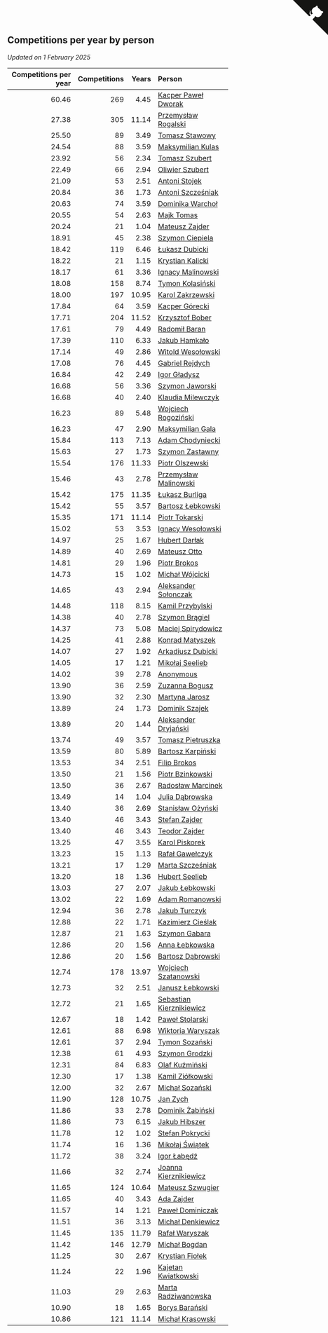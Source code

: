 ## Competitions per year by person

*Updated on  1 February 2025*

| Competitions per year | Competitions | Years | Person |
| ---: | ---: | ---: | :--- |
| 60.46 | 269 | 4.45 | [Kacper Paweł Dworak](https://www.worldcubeassociation.org/persons/2020DWOR01) |
| 27.38 | 305 | 11.14 | [Przemysław Rogalski](https://www.worldcubeassociation.org/persons/2013ROGA02) |
| 25.50 | 89 | 3.49 | [Tomasz Stawowy](https://www.worldcubeassociation.org/persons/2021STAW01) |
| 24.54 | 88 | 3.59 | [Maksymilian Kulas](https://www.worldcubeassociation.org/persons/2021KULA02) |
| 23.92 | 56 | 2.34 | [Tomasz Szubert](https://www.worldcubeassociation.org/persons/2022SZUB02) |
| 22.49 | 66 | 2.94 | [Oliwier Szubert](https://www.worldcubeassociation.org/persons/2022SZUB01) |
| 21.09 | 53 | 2.51 | [Antoni Stojek](https://www.worldcubeassociation.org/persons/2022STOJ03) |
| 20.84 | 36 | 1.73 | [Antoni Szcześniak](https://www.worldcubeassociation.org/persons/2023SZCZ04) |
| 20.63 | 74 | 3.59 | [Dominika Warchoł](https://www.worldcubeassociation.org/persons/2021WARC01) |
| 20.55 | 54 | 2.63 | [Majk Tomas](https://www.worldcubeassociation.org/persons/2022TOMA05) |
| 20.24 | 21 | 1.04 | [Mateusz Zajder](https://www.worldcubeassociation.org/persons/2024ZAJD01) |
| 18.91 | 45 | 2.38 | [Szymon Ciepiela](https://www.worldcubeassociation.org/persons/2022CIEP01) |
| 18.42 | 119 | 6.46 | [Łukasz Dubicki](https://www.worldcubeassociation.org/persons/2018DUBI01) |
| 18.22 | 21 | 1.15 | [Krystian Kalicki](https://www.worldcubeassociation.org/persons/2023KALI10) |
| 18.17 | 61 | 3.36 | [Ignacy Malinowski](https://www.worldcubeassociation.org/persons/2021MALI02) |
| 18.08 | 158 | 8.74 | [Tymon Kolasiński](https://www.worldcubeassociation.org/persons/2016KOLA02) |
| 18.00 | 197 | 10.95 | [Karol Zakrzewski](https://www.worldcubeassociation.org/persons/2014ZAKR01) |
| 17.84 | 64 | 3.59 | [Kacper Górecki](https://www.worldcubeassociation.org/persons/2021GORE01) |
| 17.71 | 204 | 11.52 | [Krzysztof Bober](https://www.worldcubeassociation.org/persons/2013BOBE01) |
| 17.61 | 79 | 4.49 | [Radomił Baran](https://www.worldcubeassociation.org/persons/2020BARA02) |
| 17.39 | 110 | 6.33 | [Jakub Hamkało](https://www.worldcubeassociation.org/persons/2018HAMK01) |
| 17.14 | 49 | 2.86 | [Witold Wesołowski](https://www.worldcubeassociation.org/persons/2022WESO01) |
| 17.08 | 76 | 4.45 | [Gabriel Rejdych](https://www.worldcubeassociation.org/persons/2020REJD01) |
| 16.84 | 42 | 2.49 | [Igor Gładysz](https://www.worldcubeassociation.org/persons/2022GLAD01) |
| 16.68 | 56 | 3.36 | [Szymon Jaworski](https://www.worldcubeassociation.org/persons/2021JAWO01) |
| 16.68 | 40 | 2.40 | [Klaudia Milewczyk](https://www.worldcubeassociation.org/persons/2022MILE05) |
| 16.23 | 89 | 5.48 | [Wojciech Rogoziński](https://www.worldcubeassociation.org/persons/2019ROGO04) |
| 16.23 | 47 | 2.90 | [Maksymilian Gala](https://www.worldcubeassociation.org/persons/2022GALA01) |
| 15.84 | 113 | 7.13 | [Adam Chodyniecki](https://www.worldcubeassociation.org/persons/2017CHOD02) |
| 15.63 | 27 | 1.73 | [Szymon Zastawny](https://www.worldcubeassociation.org/persons/2023ZAST01) |
| 15.54 | 176 | 11.33 | [Piotr Olszewski](https://www.worldcubeassociation.org/persons/2013OLSZ02) |
| 15.46 | 43 | 2.78 | [Przemysław Malinowski](https://www.worldcubeassociation.org/persons/2022MALI01) |
| 15.42 | 175 | 11.35 | [Łukasz Burliga](https://www.worldcubeassociation.org/persons/2013BURL01) |
| 15.42 | 55 | 3.57 | [Bartosz Łebkowski](https://www.worldcubeassociation.org/persons/2021LEBK01) |
| 15.35 | 171 | 11.14 | [Piotr Tokarski](https://www.worldcubeassociation.org/persons/2013TOKA01) |
| 15.02 | 53 | 3.53 | [Ignacy Wesołowski](https://www.worldcubeassociation.org/persons/2021WESO01) |
| 14.97 | 25 | 1.67 | [Hubert Darłak](https://www.worldcubeassociation.org/persons/2023DARL03) |
| 14.89 | 40 | 2.69 | [Mateusz Otto](https://www.worldcubeassociation.org/persons/2022OTTO01) |
| 14.81 | 29 | 1.96 | [Piotr Brokos](https://www.worldcubeassociation.org/persons/2023BROK01) |
| 14.73 | 15 | 1.02 | [Michał Wójcicki](https://www.worldcubeassociation.org/persons/2024WOJC01) |
| 14.65 | 43 | 2.94 | [Aleksander Sołonczak](https://www.worldcubeassociation.org/persons/2022SOLO01) |
| 14.48 | 118 | 8.15 | [Kamil Przybylski](https://www.worldcubeassociation.org/persons/2016PRZY01) |
| 14.38 | 40 | 2.78 | [Szymon Brągiel](https://www.worldcubeassociation.org/persons/2022BRAG03) |
| 14.37 | 73 | 5.08 | [Maciej Spirydowicz](https://www.worldcubeassociation.org/persons/2020SPIR01) |
| 14.25 | 41 | 2.88 | [Konrad Matyszek](https://www.worldcubeassociation.org/persons/2022MATY02) |
| 14.07 | 27 | 1.92 | [Arkadiusz Dubicki](https://www.worldcubeassociation.org/persons/2023DUBI01) |
| 14.05 | 17 | 1.21 | [Mikołaj Seelieb](https://www.worldcubeassociation.org/persons/2023SEEL04) |
| 14.02 | 39 | 2.78 | [Anonymous](https://www.worldcubeassociation.org/persons/2022ANON03) |
| 13.90 | 36 | 2.59 | [Zuzanna Bogusz](https://www.worldcubeassociation.org/persons/2022BOGU01) |
| 13.90 | 32 | 2.30 | [Martyna Jarosz](https://www.worldcubeassociation.org/persons/2022JARO01) |
| 13.89 | 24 | 1.73 | [Dominik Szajek](https://www.worldcubeassociation.org/persons/2023SZAJ01) |
| 13.89 | 20 | 1.44 | [Aleksander Dryjański](https://www.worldcubeassociation.org/persons/2023DRYJ01) |
| 13.74 | 49 | 3.57 | [Tomasz Pietruszka](https://www.worldcubeassociation.org/persons/2021PIET01) |
| 13.59 | 80 | 5.89 | [Bartosz Karpiński](https://www.worldcubeassociation.org/persons/2019KARP03) |
| 13.53 | 34 | 2.51 | [Filip Brokos](https://www.worldcubeassociation.org/persons/2022BROK03) |
| 13.50 | 21 | 1.56 | [Piotr Bzinkowski](https://www.worldcubeassociation.org/persons/2023BZIN01) |
| 13.50 | 36 | 2.67 | [Radosław Marcinek](https://www.worldcubeassociation.org/persons/2022MARC05) |
| 13.49 | 14 | 1.04 | [Julia Dąbrowska](https://www.worldcubeassociation.org/persons/2024DABR01) |
| 13.40 | 36 | 2.69 | [Stanisław Ożyński](https://www.worldcubeassociation.org/persons/2022OZYN01) |
| 13.40 | 46 | 3.43 | [Stefan Zajder](https://www.worldcubeassociation.org/persons/2021ZAJD02) |
| 13.40 | 46 | 3.43 | [Teodor Zajder](https://www.worldcubeassociation.org/persons/2021ZAJD03) |
| 13.25 | 47 | 3.55 | [Karol Piskorek](https://www.worldcubeassociation.org/persons/2021PISK01) |
| 13.23 | 15 | 1.13 | [Rafał Gawełczyk](https://www.worldcubeassociation.org/persons/2023GAWE01) |
| 13.21 | 17 | 1.29 | [Marta Szcześniak](https://www.worldcubeassociation.org/persons/2023SZCZ07) |
| 13.20 | 18 | 1.36 | [Hubert Seelieb](https://www.worldcubeassociation.org/persons/2023SEEL02) |
| 13.03 | 27 | 2.07 | [Jakub Łebkowski](https://www.worldcubeassociation.org/persons/2023LEBK01) |
| 13.02 | 22 | 1.69 | [Adam Romanowski](https://www.worldcubeassociation.org/persons/2023ROMA10) |
| 12.94 | 36 | 2.78 | [Jakub Turczyk](https://www.worldcubeassociation.org/persons/2022TURC02) |
| 12.88 | 22 | 1.71 | [Kazimierz Cieślak](https://www.worldcubeassociation.org/persons/2023CIES01) |
| 12.87 | 21 | 1.63 | [Szymon Gabara](https://www.worldcubeassociation.org/persons/2023GABA01) |
| 12.86 | 20 | 1.56 | [Anna Łebkowska](https://www.worldcubeassociation.org/persons/2023LEBK04) |
| 12.86 | 20 | 1.56 | [Bartosz Dąbrowski](https://www.worldcubeassociation.org/persons/2023DABR07) |
| 12.74 | 178 | 13.97 | [Wojciech Szatanowski](https://www.worldcubeassociation.org/persons/2011SZAT01) |
| 12.73 | 32 | 2.51 | [Janusz Łebkowski](https://www.worldcubeassociation.org/persons/2022LEBK01) |
| 12.72 | 21 | 1.65 | [Sebastian Kierznikiewicz](https://www.worldcubeassociation.org/persons/2023KIER02) |
| 12.67 | 18 | 1.42 | [Paweł Stolarski](https://www.worldcubeassociation.org/persons/2023STOL04) |
| 12.61 | 88 | 6.98 | [Wiktoria Waryszak](https://www.worldcubeassociation.org/persons/2018WARY01) |
| 12.61 | 37 | 2.94 | [Tymon Sozański](https://www.worldcubeassociation.org/persons/2022SOZA01) |
| 12.38 | 61 | 4.93 | [Szymon Grodzki](https://www.worldcubeassociation.org/persons/2020GROD01) |
| 12.31 | 84 | 6.83 | [Olaf Kuźmiński](https://www.worldcubeassociation.org/persons/2018KUZM02) |
| 12.30 | 17 | 1.38 | [Kamil Ziółkowski](https://www.worldcubeassociation.org/persons/2023ZIOL01) |
| 12.00 | 32 | 2.67 | [Michał Sozański](https://www.worldcubeassociation.org/persons/2022SOZA02) |
| 11.90 | 128 | 10.75 | [Jan Zych](https://www.worldcubeassociation.org/persons/2014ZYCH01) |
| 11.86 | 33 | 2.78 | [Dominik Żabiński](https://www.worldcubeassociation.org/persons/2022ZABI01) |
| 11.86 | 73 | 6.15 | [Jakub Hibszer](https://www.worldcubeassociation.org/persons/2018HIBS01) |
| 11.78 | 12 | 1.02 | [Stefan Pokrycki](https://www.worldcubeassociation.org/persons/2024POKR01) |
| 11.74 | 16 | 1.36 | [Mikołaj Świątek](https://www.worldcubeassociation.org/persons/2023SWIA01) |
| 11.72 | 38 | 3.24 | [Igor Łabędź](https://www.worldcubeassociation.org/persons/2021LABE01) |
| 11.66 | 32 | 2.74 | [Joanna Kierznikiewicz](https://www.worldcubeassociation.org/persons/2022KIER01) |
| 11.65 | 124 | 10.64 | [Mateusz Szwugier](https://www.worldcubeassociation.org/persons/2014SZWU01) |
| 11.65 | 40 | 3.43 | [Ada Zajder](https://www.worldcubeassociation.org/persons/2021ZAJD01) |
| 11.57 | 14 | 1.21 | [Paweł Dominiczak](https://www.worldcubeassociation.org/persons/2023DOMI21) |
| 11.51 | 36 | 3.13 | [Michał Denkiewicz](https://www.worldcubeassociation.org/persons/2021DENK01) |
| 11.45 | 135 | 11.79 | [Rafał Waryszak](https://www.worldcubeassociation.org/persons/2013WARY01) |
| 11.42 | 146 | 12.79 | [Michał Bogdan](https://www.worldcubeassociation.org/persons/2012BOGD01) |
| 11.25 | 30 | 2.67 | [Krystian Fiołek](https://www.worldcubeassociation.org/persons/2022FIOL01) |
| 11.24 | 22 | 1.96 | [Kajetan Kwiatkowski](https://www.worldcubeassociation.org/persons/2023KWIA01) |
| 11.03 | 29 | 2.63 | [Marta Radziwanowska](https://www.worldcubeassociation.org/persons/2022RADZ01) |
| 10.90 | 18 | 1.65 | [Borys Barański](https://www.worldcubeassociation.org/persons/2023BARA08) |
| 10.86 | 121 | 11.14 | [Michał Krasowski](https://www.worldcubeassociation.org/persons/2013KRAS02) |


<a href="https://github.com/maxidragon/wca_statistics_pl" class="github-corner" aria-label="View source on Github"><svg width="80" height="80" viewBox="0 0 250 250" style="fill:#151513; color:#fff; position: absolute; top: 0; border: 0; right: 0;" aria-hidden="true"><path d="M0,0 L115,115 L130,115 L142,142 L250,250 L250,0 Z"></path><path d="M128.3,109.0 C113.8,99.7 119.0,89.6 119.0,89.6 C122.0,82.7 120.5,78.6 120.5,78.6 C119.2,72.0 123.4,76.3 123.4,76.3 C127.3,80.9 125.5,87.3 125.5,87.3 C122.9,97.6 130.6,101.9 134.4,103.2" fill="currentColor" style="transform-origin: 130px 106px;" class="octo-arm"></path><path d="M115.0,115.0 C114.9,115.1 118.7,116.5 119.8,115.4 L133.7,101.6 C136.9,99.2 139.9,98.4 142.2,98.6 C133.8,88.0 127.5,74.4 143.8,58.0 C148.5,53.4 154.0,51.2 159.7,51.0 C160.3,49.4 163.2,43.6 171.4,40.1 C171.4,40.1 176.1,42.5 178.8,56.2 C183.1,58.6 187.2,61.8 190.9,65.4 C194.5,69.0 197.7,73.2 200.1,77.6 C213.8,80.2 216.3,84.9 216.3,84.9 C212.7,93.1 206.9,96.0 205.4,96.6 C205.1,102.4 203.0,107.8 198.3,112.5 C181.9,128.9 168.3,122.5 157.7,114.1 C157.9,116.9 156.7,120.9 152.7,124.9 L141.0,136.5 C139.8,137.7 141.6,141.9 141.8,141.8 Z" fill="currentColor" class="octo-body"></path></svg></a><style>.github-corner:hover .octo-arm{animation:octocat-wave 560ms ease-in-out}@keyframes octocat-wave{0%,100%{transform:rotate(0)}20%,60%{transform:rotate(-25deg)}40%,80%{transform:rotate(10deg)}}@media (max-width:500px){.github-corner:hover .octo-arm{animation:none}.github-corner .octo-arm{animation:octocat-wave 560ms ease-in-out}}</style>
